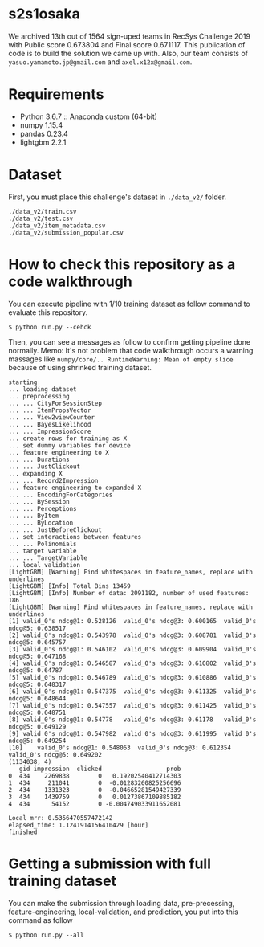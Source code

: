 # s2s1osaka
We archived 13th out of 1564 sign-uped teams in RecSys Challenge 2019 with Public score 0.673804 and Final score 0.671117. This publication of code is to build the solution we came up with. Also, our team consists of `yasuo.yamamoto.jp@gmail.com` and `axel.x12x@gmail.com`.  

# Requirements
- Python 3.6.7 :: Anaconda custom (64-bit)
- numpy 1.15.4
- pandas 0.23.4
- lightgbm 2.2.1

# Dataset
First, you must place this challenge's dataset in `./data_v2/` folder.
```
./data_v2/train.csv
./data_v2/test.csv
./data_v2/item_metadata.csv
./data_v2/submission_popular.csv
```

# How to check this repository as a code walkthrough
You can execute pipeline with 1/10 training dataset as follow command to evaluate this repository.  
```
$ python run.py --cehck
```
Then, you can see a messages as follow to confirm getting pipeline done normally.
Memo: It's not problem that code walkthrough occurs a warning massages like `numpy/core/.. RuntimeWarning: Mean of empty slice` because of using shrinked training dataset.    
```
starting
... loading dataset
... preprocessing
... ... CityForSessionStep
... ... ItemPropsVector
... ... View2viewCounter
... ... BayesLikelihood
... ... ImpressionScore
... create rows for training as X
... set dummy variables for device
... feature engineering to X
... ... Durations
... ... JustClickout
... expanding X
... ... Record2Impression
... feature engineering to expanded X
... ... EncodingForCategories
... ... BySession
... ... Perceptions
... ... ByItem
... ... ByLocation
... ... JustBeforeClickout
... set interactions between features
... ... Polinomials
... target variable
... ... TargetVariable
... local validation
[LightGBM] [Warning] Find whitespaces in feature_names, replace with underlines
[LightGBM] [Info] Total Bins 13459
[LightGBM] [Info] Number of data: 2091182, number of used features: 186
[LightGBM] [Warning] Find whitespaces in feature_names, replace with underlines
[1]	valid_0's ndcg@1: 0.528126	valid_0's ndcg@3: 0.600165	valid_0's ndcg@5: 0.638517
[2]	valid_0's ndcg@1: 0.543978	valid_0's ndcg@3: 0.608781	valid_0's ndcg@5: 0.645757
[3]	valid_0's ndcg@1: 0.546102	valid_0's ndcg@3: 0.609904	valid_0's ndcg@5: 0.647168
[4]	valid_0's ndcg@1: 0.546587	valid_0's ndcg@3: 0.610802	valid_0's ndcg@5: 0.64787
[5]	valid_0's ndcg@1: 0.546789	valid_0's ndcg@3: 0.610886	valid_0's ndcg@5: 0.648317
[6]	valid_0's ndcg@1: 0.547375	valid_0's ndcg@3: 0.611325	valid_0's ndcg@5: 0.648644
[7]	valid_0's ndcg@1: 0.547557	valid_0's ndcg@3: 0.611425	valid_0's ndcg@5: 0.648751
[8]	valid_0's ndcg@1: 0.54778	valid_0's ndcg@3: 0.61178	valid_0's ndcg@5: 0.649129
[9]	valid_0's ndcg@1: 0.547982	valid_0's ndcg@3: 0.611995	valid_0's ndcg@5: 0.649254
[10]	valid_0's ndcg@1: 0.548063	valid_0's ndcg@3: 0.612354	valid_0's ndcg@5: 0.649202
(1134038, 4)
   gid impression  clicked                  prob
0  434    2269838        0   0.19202540412714303
1  434     211041        0  -0.01283260825256696
2  434    1331323        0  -0.04665281549427339
3  434    1439759        0   0.01273867109885182
4  434      54152        0 -0.004749033911652081

Local mrr: 0.5356470557472142
elapsed_time: 1.1241914156410429 [hour]
finished
```

# Getting a submission with full training dataset
You can make the submission through loading data, pre-precessing, feature-engineering, local-validation, and prediction, you put into this command as follow 
```
$ python run.py --all 
```   

